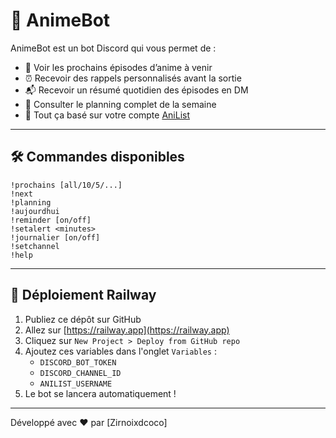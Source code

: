 # 🤖 AnimeBot

AnimeBot est un bot Discord qui vous permet de :
- 📅 Voir les prochains épisodes d’anime à venir
- ⏰ Recevoir des rappels personnalisés avant la sortie
- 📬 Recevoir un résumé quotidien des épisodes en DM
- 🧭 Consulter le planning complet de la semaine
- 🌙 Tout ça basé sur votre compte [AniList](https://anilist.co)

---

## 🛠️ Commandes disponibles

```
!prochains [all/10/5/...]
!next
!planning
!aujourdhui
!reminder [on/off]
!setalert <minutes>
!journalier [on/off]
!setchannel
!help
```

---

## 🚀 Déploiement Railway

1. Publiez ce dépôt sur GitHub
2. Allez sur [https://railway.app](https://railway.app)
3. Cliquez sur `New Project > Deploy from GitHub repo`
4. Ajoutez ces variables dans l'onglet `Variables` :
   - `DISCORD_BOT_TOKEN`
   - `DISCORD_CHANNEL_ID`
   - `ANILIST_USERNAME`
5. Le bot se lancera automatiquement !

---

Développé avec ❤️ par [Zirnoixdcoco]

